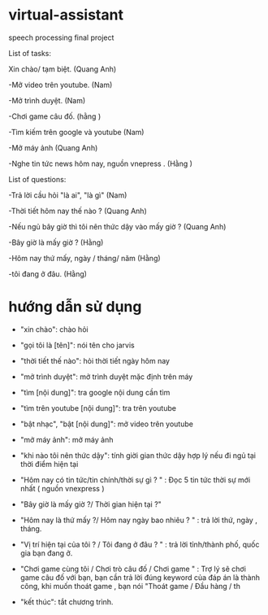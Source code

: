 # virtual-assistant
speech processing final project

List of tasks:

Xin chào/ tạm biệt. (Quang Anh)

-Mở video trên youtube.			(Nam)

-Mở trình duyệt.		(Nam)

-Chơi game câu đố. (hằng )

-Tìm kiếm trên google và youtube 		(Nam)

-Mở máy ảnh (Quang Anh)

-Nghe tin tức news hôm nay, nguồn vnepress . (Hằng )

List of questions:

-Trả lời cầu hỏi "là ai", "là gì"   (Nam)

-Thời tiết hôm nay thế nào ? (Quang Anh)

-Nếu ngủ bây giờ thì tôi nên thức dậy vào mấy giờ ? (Quang Anh)

-Bây giờ là mấy giờ ? (Hằng)

-Hôm nay thứ mấy, ngày / tháng/ năm (Hằng)

-tôi đang ở đâu. (Hằng)


# hướng dẫn sử dụng

- "xin chào": chào hỏi

- "gọi tôi là [tên]": nói tên cho jarvis

- "thời tiết thế nào": hỏi thời tiết ngày hôm nay

- "mở trình duyệt": mở trình duyệt mặc định trên máy

- "tìm [nội dung]": tra google nội dung cần tìm

- "tìm trên youtube [nội dung]": tra trên youtube

- "bật nhạc", "bật [nội dung]": mở video trên youtube

- "mở máy ảnh": mở máy ảnh

- "khi nào tôi nên thức dậy": tính giời gian thức dậy hợp lý nếu đi ngủ tại thời điểm hiện tại

- "Hôm nay có tin tức/tin chính/thời sự gì ? " : Đọc 5 tin tức thời sự mới nhất ( nguồn vnexpress )

- "Bây giờ là mấy giờ ?/ Thời gian hiện tại ?"

- "Hôm nay là thứ mấy ?/ Hôm nay ngày bao nhiêu ? " : trả lời thứ, ngày , tháng.

- "Vị trí hiện tại của tôi ? / Tôi đang ở đâu ? " : trả lời tỉnh/thành phố, quốc gia bạn đang ở.

- "Chơi game cùng tôi / Chơi trò câu đố / Chơi game " : Trợ lý sẽ chơi game câu đố với bạn, bạn cần trả lời đúng keyword của đáp án là thành công, khi muốn thoát game , bạn nói "Thoát game / Đầu hàng / th

- "kết thúc": tắt chương trình.

